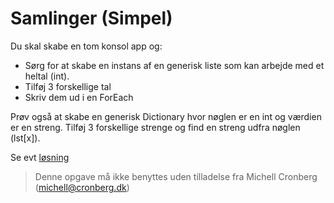 ﻿# Samlinger (Simpel)

Du skal skabe en tom konsol app og:

* Sørg for at skabe en instans af en generisk liste som kan arbejde med et heltal (int). 
* Tilføj 3 forskellige tal
* Skriv dem ud i en ForEach

Prøv også at skabe en generisk Dictionary hvor nøglen er en int og værdien er en streng. Tilføj 3 forskellige strenge og find en streng udfra nøglen (lst[x]).

Se evt [løsning](https://github.com/devcronberg/undervisning-cs-opgaver/blob/master/samlinger-simpel/Program.cs)

<!-- footerstart -->
> Denne opgave må ikke benyttes uden tilladelse fra Michell Cronberg (michell@cronberg.dk)
<!-- footerslut -->
